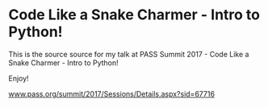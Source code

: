 # Code Like a Snake Charmer - Intro to Python!

This is the source source for my talk at PASS Summit 2017 - Code Like a Snake Charmer - Intro to Python! 

Enjoy!

www.pass.org/summit/2017/Sessions/Details.aspx?sid=67716
